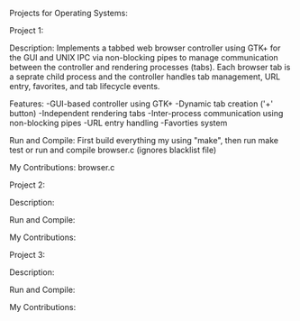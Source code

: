 Projects for Operating Systems:

Project 1:

  Description: Implements a tabbed web browser controller using GTK+ for the GUI and UNIX IPC via non-blocking pipes to manage communication between
  the controller and rendering processes (tabs). Each browser tab is a seprate child process and the controller handles tab management, URL entry,
  favorites, and tab lifecycle events. 

  Features:
  -GUI-based controller using GTK+ 
  -Dynamic tab creation ('+' button)
  -Independent rendering tabs
  -Inter-process communication using non-blocking pipes
  -URL entry handling
  -Favorties system
  
  Run and Compile: First build everything my using "make", then run make test or run and compile browser.c (ignores blacklist file)
  
  My Contributions: browser.c

Project 2:

  Description:
  
  Run and Compile: 
  
  My Contributions: 

Project 3:

  Description: 
  
  Run and Compile: 
  
  My Contributions: 

